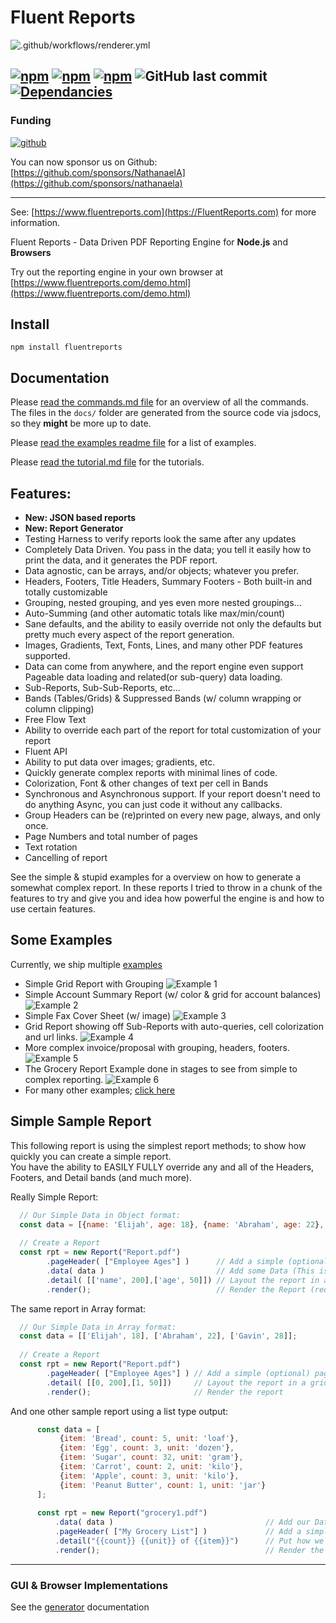 # Fluent Reports

![.github/workflows/renderer.yml](https://github.com/NathanaelA/fluentreports/workflows/fluentReports%20Renderer%20CI/badge.svg)

[![npm](https://img.shields.io/npm/v/fluentreports.svg)](https://www.npmjs.com/package/fluentReports)
[![npm](https://img.shields.io/npm/l/fluentreports.svg)](https://www.npmjs.com/package/fluentReports)
[![npm](https://img.shields.io/npm/dt/fluentreports.svg?label=npm%20d%2fls)](https://www.npmjs.com/package/fluentReports)
![GitHub last commit](https://img.shields.io/github/last-commit/nathanaela/fluentreports)
[![Dependancies](https://img.shields.io/librariesio/github/nathanaela/fluentreports)](https://www.github.com/nathanaela/fluentReports)
---
### Funding
[![github](https://img.shields.io/badge/Github-Sponsorship-orange)](https://github.com/sponsors/nathanaela)

You can now sponsor us on Github: [https://github.com/sponsors/NathanaelA](https://github.com/sponsors/nathanaela)

---

See: [https://www.fluentreports.com](https://FluentReports.com) for more information.

Fluent Reports - Data Driven PDF Reporting Engine for **Node.js** and **Browsers**

Try out the reporting engine in your own browser at [https://www.fluentreports.com/demo.html](https://www.fluentreports.com/demo.html)

## Install

```npm install fluentreports```

## Documentation

Please [read the commands.md file](commands.md) for an overview of all the commands. The files in the `docs/` folder are generated from the source code via jsdocs, so they **might** be more up to date.

Please [read the examples readme file](examples) for a list of examples.

Please [read the tutorial.md file](tutorials.md) for the tutorials.

## Features:

* **New: JSON based reports**
* **New: Report Generator**
* Testing Harness to verify reports look the same after any updates 
* Completely Data Driven.  You pass in the data; you tell it easily how to print the data, and it generates the PDF report.
* Data agnostic, can be arrays, and/or objects; whatever you prefer.
* Headers, Footers, Title Headers, Summary Footers - Both built-in and totally customizable
* Grouping, nested grouping, and yes even more nested groupings...
* Auto-Summing (and other automatic totals like max/min/count)
* Sane defaults, and the ability to easily override not only the defaults but pretty much every aspect of the report generation.
* Images, Gradients, Text, Fonts, Lines, and many other PDF features supported.
* Data can come from anywhere, and the report engine even support Pageable data loading and related(or sub-query) data loading.
* Sub-Reports, Sub-Sub-Reports, etc...
* Bands (Tables/Grids) & Suppressed Bands (w/ column wrapping or column clipping)
* Free Flow Text
* Ability to override each part of the report for total customization of your report
* Fluent API
* Ability to put data over images; gradients, etc.
* Quickly generate complex reports with minimal lines of code.
* Colorization, Font & other changes of text per cell in Bands
* Synchronous and Asynchronous support.  If your report doesn't need to do anything Async, you can just code it without any callbacks.
* Group Headers can be (re)printed on every new page, always, and only once.
* Page Numbers and total number of pages
* Text rotation
* Cancelling of report

See the simple & stupid examples for a overview on how to generate a somewhat complex report.
In these reports I tried to throw in a chunk of the features to try and give you and idea how powerful the engine is and how to use certain features.

## Some Examples
Currently, we ship multiple [examples](examples)

* Simple Grid Report with Grouping ![Example 1](https://github.com/nathanaela/fluentReports/raw/master/examples/Originals/demo01.png)
* Simple Account Summary Report (w/ color & grid for account balances) ![Example 2](https://github.com/nathanaela/fluentReports/raw/master/examples/Originals/demo02.png)
* Simple Fax Cover Sheet (w/ image) ![Example 3](https://github.com/nathanaela/fluentReports/raw/master/examples/Originals/demo03.png)
* Grid Report showing off Sub-Reports with auto-queries, cell colorization and url links. ![Example 4](https://github.com/nathanaela/fluentReports/raw/master/examples/Originals/demo04.png)
* More complex invoice/proposal with grouping, headers, footers. ![Example 5](https://github.com/nathanaela/fluentReports/raw/master/examples/Originals/demo05.png)
* The Grocery Report Example done in stages to see from simple to complex reporting. ![Example 6](https://github.com/nathanaela/fluentReports/raw/master/examples/Originals/demo06.png)
* For many other examples; [click here](examples)

## Simple Sample Report
This following report is using the simplest report methods; to show how quickly you can create a simple report.  
You have the ability to EASILY FULLY override any and all of the Headers, Footers, and Detail bands (and much more).  

Really Simple Report:
```js
  // Our Simple Data in Object format:
  const data = [{name: 'Elijah', age: 18}, {name: 'Abraham', age: 22}, {name: 'Gavin', age: 28}];
  
  // Create a Report  
  const rpt = new Report("Report.pdf")        
        .pageHeader( ["Employee Ages"] )      // Add a simple (optional) page Header...        
        .data( data )	 			 	      // Add some Data (This is required)
		.detail( [['name', 200],['age', 50]]) // Layout the report in a Grid of 200px & 50px
        .render();  				          // Render the Report (required if you want output...)

```

The same report in Array format:
```js
  // Our Simple Data in Array format:
  const data = [['Elijah', 18], ['Abraham', 22], ['Gavin', 28]];
  
  // Create a Report  
  const rpt = new Report("Report.pdf")
        .pageHeader( ["Employee Ages"] ) // Add a simple (optional) page Header...
        .detail( [[0, 200],[1, 50]])     // Layout the report in a grid of 200px & 50px
        .render();						 // Render the report
```

And one other sample report using a list type output:
```js
      const data = [
           {item: 'Bread', count: 5, unit: 'loaf'},
           {item: 'Egg', count: 3, unit: 'dozen'},
           {item: 'Sugar', count: 32, unit: 'gram'},
           {item: 'Carrot', count: 2, unit: 'kilo'},
           {item: 'Apple', count: 3, unit: 'kilo'},
           {item: 'Peanut Butter', count: 1, unit: 'jar'}
      ];
      
      const rpt = new Report("grocery1.pdf")      
          .data( data )									 // Add our Data
          .pageHeader( ["My Grocery List"] )    		 // Add a simple header          
          .detail("{{count}} {{unit}} of {{item}}")      // Put how we want to print out the data line.
          .render(); 							         // Render the Report (required if you want output...)

```


---

### GUI & Browser Implementations

See the [generator](generator) documentation
